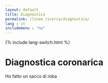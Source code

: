 ```yaml
---
layout: default
title: Diagnostica
permalink: /linee_ricerca/diagnostica/
lang : it
includemenu : "no"
---
```

{% include lang-switch.html %}

# Diagnostica coronarica

Ho fatto un sacco di roba